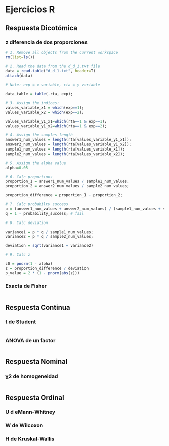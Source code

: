 # Ejercicios R

## Respuesta Dicotómica

### z diferencia de dos proporciones

```r
# 1. Remove all objects from the current workspace
rm(list=ls())

# 2. Read the data from the d_d_1.txt file
data = read.table("d_d_1.txt", header=T)
attach(data)

# Note: exp = x variable, rta = y variable

data_table = table(-rta, exp);

# 3. Assign the indices:
values_variable_x1 = which(exp==1);
values_variable_x2 = which(exp==2);

values_variable_y1_x1=which(rta==1 & exp==1);
values_variable_y1_x2=which(rta==1 & exp==2);

# 4. Assign the samples length
answer1_num_values = length(rta[values_variable_y1_x1]);
answer2_num_values = length(rta[values_variable_y1_x2]);
sample1_num_values = length(rta[values_variable_x1]);
sample2_num_values = length(rta[values_variable_x2]);

# 5. Assign the alpha value
alpha=0.05

# 6. Calc proportions
proportion_1 = answer1_num_values / sample1_num_values;
proportion_2 = answer2_num_values / sample2_num_values;

proportion_difference = proportion_1 - proportion_2;

# 7. Calc probabilty success
p = (answer1_num_values + answer2_num_values) / (sample1_num_values + sample2_num_values); # success
q = 1 - probability_success; # fail

# 8. Calc deviation

variance1 = p * q / sample1_num_values;
variance2 = p * q / sample2_num_values;

deviation = sqrt(variance1 + variance2)

# 9. Calc z

z0 = pnorm(1 - alpha)
z = proportion_difference / deviation
p_value = 2 * (1 - pnorm(abs(z)))
```

### Exacta de Fisher

```r
```

## Respuesta Continua

### t de Student

```r
```

### ANOVA de un factor

```r
```

## Respuesta Nominal

### χ2 de homogeneidad

```r
```

## Respuesta Ordinal

### U d eMann-Whitney
### W de Wilcoxon
### H de Kruskal-Wallis